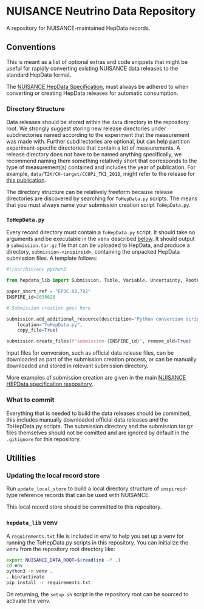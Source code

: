 # NUISANCE Neutrino Data Repository

A repository for NUISANCE-maintained HepData records.

## Conventions

This is meant as a list of optional extras and code snippets that might be useful for rapidly converting existing NUISANCE data releases to the standard HepData format.

The [NUISANCE HepData Specification](https://github.com/NUISANCEMC/HEPData), must always be adhered to when converting or creating HepData releases for automatic consumption.

### Directory Structure

Data releases should be stored within the `data` directory in the repository root. We strongly suggest storing new release directories under subdirectories named according to the experiment that the measurement was made with. Further subdirectories are optional, but can help partition experiment-specific directories that contain a lot of measurements. A release directory does not have to be named anything specifically, we recommend naming them something relatively short that corresponds to the type of measurement(s) contained and includes the year of publication. For example, `data/T2K/CH-target/CC0Pi_TKI_2018`, might refer to the release for [this publication](https://journals.aps.org/prd/abstract/10.1103/PhysRevD.98.032003).

The directory structure can be relatively freeform because release directories are discovered by searching for `ToHepData.py` scripts. The means that you must always name your submission creation script `ToHepData.py`.

### `ToHepData.py`

Every record directory must contain a `ToHepData.py` script. It should take no arguments and be executable in the venv described [below](#hepdata-lib-venv). It should output a `submission.tar.gz` file that can be uploaded to HepData, and produce a directory, `submission-<inspireid>`, containing the unpacked HepData submission files. A template follows:

```python
#!/usr/bin/env python3

from hepdata_lib import Submission, Table, Variable, Uncertainty, RootFileReader

paper_short_ref = "EPJC.83.782"
INSPIRE_id=2638628

# Submission creation goes here

submission.add_additional_resource(description="Python conversion script used to build this submisson. Part of NUISANCE.",
    location="ToHepData.py",
    copy_file=True)

submission.create_files(f"submission-{INSPIRE_id}", remove_old=True)
```

Input files for conversion, such as official data release files, can be downloaded as part of the submission creation process, or can be manually downloaded and stored in relevant submission directory.

More examples of submission creation are given in the main [NUISANCE HEPData specification respository](https://github.com/NUISANCEMC/HEPData#building-a-submission).

### What to commit

Everything that is needed to build the data releases should be committed, this includes manually downloaded official data releases and the ToHepData.py scripts. The submission directory and the submission.tar.gz files themselves should not be comitted and are ignored by default in the `.gitignore` for this repository.

## Utilities

### Updating the local record store

Run `update_local_store` to build a local directory structure of `inspireid`-type reference records that can be used with NUISANCE.

This local record store should be committed to this repository.

### `hepdata_lib` venv

A `requirements.txt` file is included in env/ to help you set up a venv for running the ToHepData.py scripts in this repository. You can initialize the venv from the repository root directory like:

```bash
export NUISANCE_DATA_ROOT=$(readlink -f .)
cd env
python3 -m venv .
. bin/activate 
pip install -r requirements.txt
```

On returning, the `setup.sh` script in the repository root can be sourced to activate the venv.